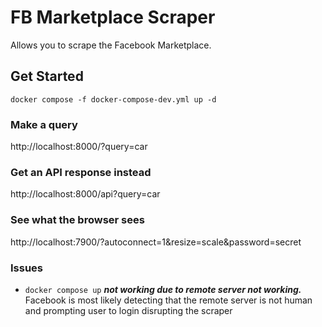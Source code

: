 # FB Marketplace Scraper

Allows you to scrape the Facebook Marketplace.


## Get Started

```
docker compose -f docker-compose-dev.yml up -d
```


### Make a query

http://localhost:8000/?query=car

### Get an API response instead

http://localhost:8000/api?query=car

### See what the browser sees

http://localhost:7900/?autoconnect=1&resize=scale&password=secret

### Issues

- `docker compose up` ***not working due to remote server not working.*** Facebook is most likely detecting that the remote server is not human and prompting user to login disrupting the scraper

